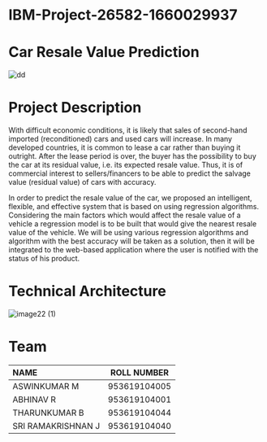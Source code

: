 # IBM-Project-26582-1660029937

# Car Resale Value Prediction
![dd](https://user-images.githubusercontent.com/90683347/203244709-a31a2d9e-52a9-47bd-b971-55a9d37eae6d.jpg)

# Project Description

With difficult economic conditions, it is likely that sales of second-hand imported (reconditioned) cars and used cars will increase. In many developed countries, it is common to lease a car rather than buying it outright. After the lease period is over, the buyer has the possibility to buy the car at its residual value, i.e. its expected resale value. Thus, it is of commercial interest to sellers/financers to be able to predict the salvage value (residual value) of cars with accuracy.

In order to predict the resale value of the car, we proposed an intelligent, flexible, and effective system that is based on using regression algorithms. Considering the main factors which would affect the resale value of a vehicle a regression model is to be built that would give the nearest resale value of the vehicle. We will be using various regression algorithms and algorithm with the best accuracy will be taken as a solution, then it will be integrated to the web-based application where the user is notified with the status of his product.

# Technical Architecture

![image22 (1)](https://user-images.githubusercontent.com/90683347/203245690-ea73f29a-0502-44a2-ad2f-71418286910d.png)

# Team

| NAME | ROLL NUMBER |
| :---         |     :---:      |         
| ASWINKUMAR M   | 953619104005     | 
| ABHINAV R     | 953619104001       | 
| THARUNKUMAR B   | 953619104044     | 
| SRI RAMAKRISHNAN J     | 953619104040       |
